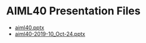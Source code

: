 <!--
This is a machine generated file, and should not be edited, as it will be overwritten with future updates.
-->

# AIML40 Presentation Files

- [aiml40.pptx](http://cdn.tailwindtraders.com/assets/aiml/aiml40/aiml40.pptx)
- [aiml40-2019-10_Oct-24.pptx](http://cdn.tailwindtraders.com/assets/aiml/aiml40/aiml40-2019-10_Oct-24.pptx)


